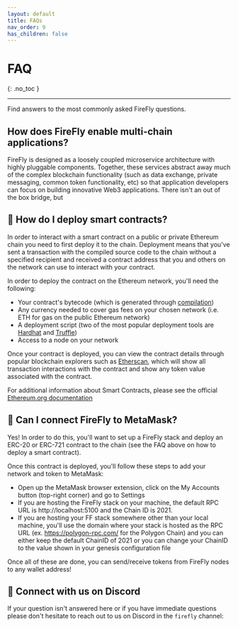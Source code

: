 ```yaml
---
layout: default
title: FAQs
nav_order: 9
has_children: false
---
```


# FAQ
{: .no_toc }

---

Find answers to the most commonly asked FireFly questions.

## How does FireFly enable multi-chain applications?
FireFly is designed as a loosely coupled microservice architecture with highly pluggable components. Together, these services abstract away much of the complex blockchain functionality (such as data exchange, private messaging, common token functionality, etc) so that application developers can focus on building innovative Web3 applications. There isn't an out of the box bridge, but 

<!-- We can reconnect for sure.  Think of FireFly as a rich orchestration layer that actually sits above your blockchain.  It helps abstract really important things like private data exchange, messaging, broadcasts, token interfaces, smart contract interfaces, events, etc...  It's a loosely coupled microservice architecture with highly pluggable components (bring your own database or PKI material).

So you can liken FireFly to something analogous to an organizational Gateway that integrates with your critical systems and existing stack.  So you could run a collection of FF instances across a consortium or company and pretty easily facilitate cross-chain functionality or basic interop.  There isn't a bridge out of the box, but it's really easy to listen to Blockchain A and then react on Blockchain B, for example. -->

## 📜 How do I deploy smart contracts?
In order to interact with a smart contract on a public or private Ethereum chain you need to first deploy it to the chain. Deployment means that you've sent a transaction with the compiled source code to the chain without a specified recipient and received a contract address that you and others on the network can use to interact with your contract.

In order to deploy the contract on the Ethereum network, you'll need the following:
- Your contract's bytecode (which is generated through [compilation](https://ethereum.org/en/developers/docs/smart-contracts/compiling/_))
- Any currency needed to cover gas fees on your chosen network (i.e. ETH for gas on the public Ethereum network)
- A deployment script (two of the most popular deployment tools are [Hardhat](https://hardhat.org/guides/deploying.html) and [Truffle](https://trufflesuite.com/docs/truffle/advanced/networks-and-app-deployment/))
- Access to a node on your network

Once your contract is deployed, you can view the contract details through popular blockchain explorers such as [Etherscan](https://etherscan.io/), which will show all transaction interactions with the contract and show any token value associated with the contract.

For additional information about Smart Contracts, please see the official [Ethereum.org documentation](https://ethereum.org/en/developers/docs/smart-contracts/)

## 🦊 Can I connect FireFly to MetaMask?
Yes! In order to do this, you'll want to set up a FireFly stack and deploy an ERC-20 or ERC-721 contract to the chain (see the FAQ above on how to deploy a smart contract). 

Once this contract is deployed, you'll follow these steps to add your network and token to MetaMask:
- Open up the MetaMask browser extension, click on the My Accounts button (top-right corner) and go to Settings
- If you are hosting the FireFly stack on your machine, the default RPC URL is http://localhost:5100 and the Chain ID is 2021.
- If you are hosting your FF stack somewhere other than your local machine, you'll use the domain where your stack is hosted as the RPC URL (ex. https://polygon-rpc.com/ for the Polygon Chain) and you can either keep the default ChainID of 2021 or you can change your ChainID to the value shown in your genesis configuration file

Once all of these are done, you can send/receive tokens from FireFly nodes to any wallet address!

## 🚀 Connect with us on Discord
If your question isn't answered here or if you have immediate questions please don't hesitate to reach out to us on Discord in the `firefly` channel:
